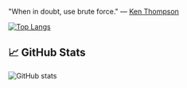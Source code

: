 "When in doubt, use brute force." — [Ken Thompson](https://en.wikipedia.org/wiki/Ken_Thompson)

[![Top Langs](https://github-readme-stats.vercel.app/api/top-langs/?username=g8rdier&layout=compact&theme=dark&hide_border=true&langs_count=10)](https://github.com/anuraghazra/github-readme-stats)

## 📈 GitHub Stats
![GitHub stats](https://github-readme-stats.vercel.app/api?username=g8rdier&show_icons=true&theme=dark&hide_border=true)
